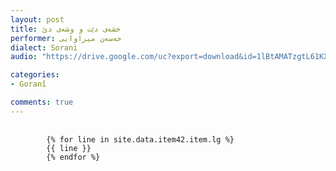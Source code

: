 ```yaml
---
layout: post
title: خشەی دێت و وشەی دێ
performer: حەسەن میراوایی
dialect: Sorani
audio: "https://drive.google.com/uc?export=download&id=1lBtAMATzgtL61KXOTq_7z5RWprIXUDL_"

categories:
- Goranî

comments: true
---
```


<div class="language-plaintext highlighter-rouge">
    <div class="highlight">
        <pre class="highlight">
            <code>
        {% for line in site.data.item42.item.lg %}
        {{ line }}
        {% endfor %}
            </code>
        </pre>
    </div>
</div>

